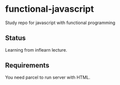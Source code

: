 # functional-javascript
Study repo for javascript with functional programming

## Status
Learning from inflearn lecture.

## Requirements
You need parcel to run server with HTML.
